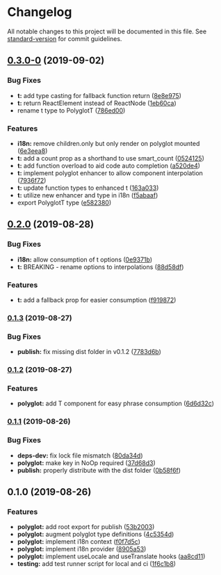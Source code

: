 # Changelog

All notable changes to this project will be documented in this file. See [standard-version](https://github.com/conventional-changelog/standard-version) for commit guidelines.

## [0.3.0-0](https://github.com/pmmmwh/react-polyglot-hooks/compare/v0.2.0...v0.3.0-0) (2019-09-02)

### Bug Fixes

- **t:** add type casting for fallback function return ([8e8e975](https://github.com/pmmmwh/react-polyglot-hooks/commit/8e8e975))
- **t:** return ReactElement instead of ReactNode ([1eb60ca](https://github.com/pmmmwh/react-polyglot-hooks/commit/1eb60ca))
- rename t type to PolyglotT ([786ed00](https://github.com/pmmmwh/react-polyglot-hooks/commit/786ed00))

### Features

- **i18n:** remove children.only but only render on polyglot mounted ([6e3eea8](https://github.com/pmmmwh/react-polyglot-hooks/commit/6e3eea8))
- **t:** add a count prop as a shorthand to use smart_count ([0524125](https://github.com/pmmmwh/react-polyglot-hooks/commit/0524125))
- **t:** add function overload to aid code auto completion ([a520de4](https://github.com/pmmmwh/react-polyglot-hooks/commit/a520de4))
- **t:** implement polyglot enhancer to allow component interpolation ([7936f72](https://github.com/pmmmwh/react-polyglot-hooks/commit/7936f72))
- **t:** update function types to enhanced t ([163a033](https://github.com/pmmmwh/react-polyglot-hooks/commit/163a033))
- **t:** utilize new enhancer and type in i18n ([f5abaaf](https://github.com/pmmmwh/react-polyglot-hooks/commit/f5abaaf))
- export PolyglotT type ([e582380](https://github.com/pmmmwh/react-polyglot-hooks/commit/e582380))

## [0.2.0](https://github.com/pmmmwh/react-polyglot-hooks/compare/v0.1.3...v0.2.0) (2019-08-28)

### Bug Fixes

- **i18n:** allow consumption of t options ([0e9371b](https://github.com/pmmmwh/react-polyglot-hooks/commit/0e9371b))
- **t:** BREAKING - rename options to interpolations ([88d58df](https://github.com/pmmmwh/react-polyglot-hooks/commit/88d58df))

### Features

- **t:** add a fallback prop for easier consumption ([f919872](https://github.com/pmmmwh/react-polyglot-hooks/commit/f919872))

### [0.1.3](https://github.com/pmmmwh/react-polyglot-hooks/compare/v0.1.2...v0.1.3) (2019-08-27)

### Bug Fixes

- **publish:** fix missing dist folder in v0.1.2 ([7783d6b](https://github.com/pmmmwh/react-polyglot-hooks/commit/7783d6b))

### [0.1.2](https://github.com/pmmmwh/react-polyglot-hooks/compare/v0.1.1...v0.1.2) (2019-08-27)

### Features

- **polyglot:** add T component for easy phrase consumption ([6d6d32c](https://github.com/pmmmwh/react-polyglot-hooks/commit/6d6d32c))

### [0.1.1](https://github.com/pmmmwh/react-polyglot-hooks/compare/v0.1.0...v0.1.1) (2019-08-26)

### Bug Fixes

- **deps-dev:** fix lock file mismatch ([80da34d](https://github.com/pmmmwh/react-polyglot-hooks/commit/80da34d))
- **polyglot:** make key in NoOp required ([37d68d3](https://github.com/pmmmwh/react-polyglot-hooks/commit/37d68d3))
- **publish:** properly distribute with the dist folder ([0b58f6f](https://github.com/pmmmwh/react-polyglot-hooks/commit/0b58f6f))

## 0.1.0 (2019-08-26)

### Features

- **polyglot:** add root export for publish ([53b2003](https://github.com/pmmmwh/react-polyglot-hooks/commit/53b2003))
- **polyglot:** augment polyglot type definitions ([4c5354d](https://github.com/pmmmwh/react-polyglot-hooks/commit/4c5354d))
- **polyglot:** implement i18n context ([f0f7d5c](https://github.com/pmmmwh/react-polyglot-hooks/commit/f0f7d5c))
- **polyglot:** implement i18n provider ([8905a53](https://github.com/pmmmwh/react-polyglot-hooks/commit/8905a53))
- **polyglot:** implement useLocale and useTranslate hooks ([aa8cd11](https://github.com/pmmmwh/react-polyglot-hooks/commit/aa8cd11))
- **testing:** add test runner script for local and ci ([1f6c1b8](https://github.com/pmmmwh/react-polyglot-hooks/commit/1f6c1b8))
